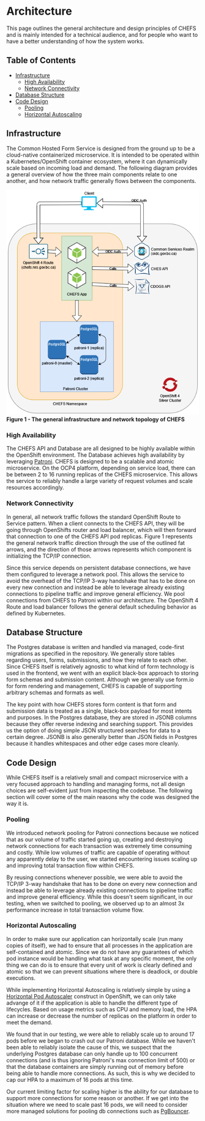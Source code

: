 # Architecture

This page outlines the general architecture and design principles of CHEFS and is mainly intended for a technical audience, and for people who want to have a better understanding of how the system works.

## Table of Contents

- [Infrastructure](#infrastructure)
  - [High Availability](#high-availability)
  - [Network Connectivity](#network-connectivity)
- [Database Structure](#database-structure)
- [Code Design](#code-design)
  - [Pooling](#pooling)
  - [Horizontal Autoscaling](#horizontal-autoscaling)

## Infrastructure

The Common Hosted Form Service is designed from the ground up to be a cloud-native containerized microservice. It is intended to be operated within a Kubernetes/OpenShift container ecosystem, where it can dynamically scale based on incoming load and demand. The following diagram provides a general overview of how the three main components relate to one another, and how network traffic generally flows between the components.

![CHEFS Architecture](images/chefs_infra_architecture.png)  
**Figure 1 - The general infrastructure and network topology of CHEFS**

### High Availability

The CHEFS API and Database are all designed to be highly available within the OpenShift environment. The Database achieves high availability by leveraging [Patroni](https://patroni.readthedocs.io/en/latest/). CHEFS is designed to be a scalable and atomic microservice. On the OCP4 platform, depending on service load, there can be between 2 to 16 running replicas of the CHEFS microservice. This allows the service to reliably handle a large variety of request volumes and scale resources accordingly.

### Network Connectivity

In general, all network traffic follows the standard OpenShift Route to Service pattern. When a client connects to the CHEFS API, they will be going through OpenShifts router and load balancer, which will then forward that connection to one of the CHEFS API pod replicas. Figure 1 represents the general network traffic direction through the use of the outlined fat arrows, and the direction of those arrows represents which component is initializing the TCP/IP connection.

Since this service depends on persistent database connections, we have them configured to leverage a network pool. This allows the service to avoid the overhead of the TCP/IP 3-way handshake that has to be done on every new connection and instead be able to leverage already existing connections to pipeline traffic and improve general efficiency. We pool connections from CHEFS to Patroni within our architecture. The OpenShift 4 Route and load balancer follows the general default scheduling behavior as defined by Kubernetes.

## Database Structure

The Postgres database is written and handled via managed, code-first migrations as specified in the repository. We generally store tables regarding users, forms, submissions, and how they relate to each other. Since CHEFS itself is relatively agnostic to what kind of form technology is used in the frontend, we went with an explicit black-box approach to storing form schemas and submission content. Although we generally use form.io for form rendering and management, CHEFS is capable of supporting arbitrary schemas and formats as well.

The key point with how CHEFS stores form content is that form and submission data is treated as a single, black-box payload for most intents and purposes. In the Postgres database, they are stored in JSONB columns because they offer reverse indexing and searching support. This provides us the option of doing simple JSON structured searches for data to a certain degree. JSONB is also generally better than JSON fields in Postgres because it handles whitespaces and other edge cases more cleanly.

## Code Design

While CHEFS itself is a relatively small and compact microservice with a very focused approach to handling and managing forms, not all design choices are self-evident just from inspecting the codebase. The following section will cover some of the main reasons why the code was designed the way it is.

### Pooling

We introduced network pooling for Patroni connections because we noticed that as our volume of traffic started going up, creating and destroying network connections for each transaction was extremely time consuming and costly. While low volumes of traffic are capable of operating without any apparently delay to the user, we started encountering issues scaling up and improving total transaction flow within CHEFS.

By reusing connections whenever possible, we were able to avoid the TCP/IP 3-way handshake that has to be done on every new connection and instead be able to leverage already existing connections to pipeline traffic and improve general efficiency. While this doesn't seem significant, in our testing, when we switched to pooling, we observed up to an almost 3x performance increase in total transaction volume flow.

### Horizontal Autoscaling

In order to make sure our application can horizontally scale (run many copies of itself), we had to ensure that all processes in the application are self-contained and atomic. Since we do not have any guarantees of which pod instance would be handling what task at any specific moment, the only thing we can do is to ensure that every unit of work is clearly defined and atomic so that we can prevent situations where there is deadlock, or double executions.

While implementing Horizontal Autoscaling is relatively simple by using a [Horizontal Pod Autoscaler](https://kubernetes.io/docs/tasks/run-application/horizontal-pod-autoscale/) construct in OpenShift, we can only take advange of it if the application is able to handle the different type of lifecycles. Based on usage metrics such as CPU and memory load, the HPA can increase or decrease the number of replicas on the platform in order to meet the demand.

We found that in our testing, we were able to reliably scale up to around 17 pods before we began to crash out our Patroni database. While we haven't been able to reliably isolate the cause of this, we suspect that the underlying Postgres database can only handle up to 100 concurrent connections (and is thus ignoring Patroni's max connection limit of 500) or that the database containers are simply running out of memory before being able to handle more connections. As such, this is why we decided to cap our HPA to a maximum of 16 pods at this time.

Our current limiting factor for scaling higher is the ability for our database to support more connections for some reason or another. If we get into the situation where we need to scale past 16 pods, we will need to consider more managed solutions for pooling db connections such as [PgBouncer](https://www.pgbouncer.org/).
